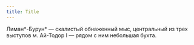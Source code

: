 ```yaml
---
title: Title
---
```


Лиман*-Бурун* — скалистый обнаженный мыс, центральный из трех выступов м.
Ай-Тодор I — рядом с ним небольшая бухта.
